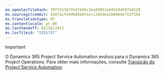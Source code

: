 ```yaml
---
ms.openlocfilehash: f97f213b731d74d8c3ea9d852eb9543d5874d120
ms.sourcegitcommit: 418fa1fe9d605b8faccc2d5dee1b04b4e753f194
ms.translationtype: HT
ms.contentlocale: pt-BR
ms.lasthandoff: 02/10/2021
ms.locfileid: "5151737"
---
```

> [!IMPORTANT]
> O Dynamics 365 Project Service Automation evoluiu para o Dynamics 365 Project Operations. Para obter mais informações, consulte [Transição do Project Service Automation](https://dynamics.microsoft.com/en-us/project-service-automation/overview/).
